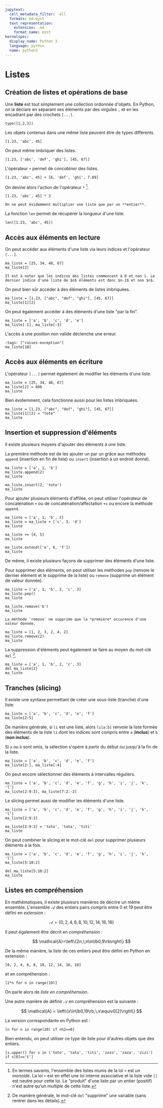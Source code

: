 ```yaml
---
jupytext:
  cell_metadata_filter: -all
  formats: md:myst
  text_representation:
    extension: .md
    format_name: myst
kernelspec:
  display_name: Python 3
  language: python
  name: python3
---
```


# Listes

## Création de listes et opérations de base

Une **liste** est tout simplement une collection ordonnée d'objets. En Python, on la déclare en séparant ses éléments par des virgules `,` et en les encadrant par des crochets `[...]`.

```{code-cell}
type([1,2,3])
```

Les objets contenus dans une même liste peuvent être de types différents.

```{code-cell}
[1.23, 'abc', 45]
```

On peut même imbriquer des listes.

```{code-cell}
[1.23, ['abc', 'def', 'ghi'], [45, 67]]
```

L'opérateur `+` permet de _concaténer_ des listes.

```{code-cell}
[1.23, 'abc', 45] + [6, 'def', 'ghi', 7.89]
```

On devine alors l'action de l'opérateur `*` [^monoide].

[^monoide]: En termes savants, l'ensemble des listes munis de la loi `+` est un _monoïde_. La loi `+` est en effet une loi interne associative et la liste vide `[]` est neutre pour cette loi. Le "produit" d'une liste par un entier (positif) n'est autre qu'un _multiple_ de cette liste.

```{code-cell}
[1.23, 'abc', 45] * 3
```

```{note}
On ne peut évidemment multiplier une liste que par un **entier**.
```

La fonction `len` permet de récupérer la longueur d'une liste.

```{code-cell}
len([1.23, 'abc', 45])
```

## Accès aux éléments en lecture

On peut accéder aux éléments d'une liste via leurs indices et l'opérateur `[...]`.

```{code-cell}
ma_liste = [25, 34, 48, 67]
ma_liste[2]
```

```{warning}
Il est à noter que les indices des listes commencent à 0 et non 1. Le dernier indice d'une liste de $n$ éléments est donc $n-1$ et non $n$.
```

On peut bien sûr accéder à des éléments de listes imbriquées.

```{code-cell}
ma_liste = [1.23, ["abc", "def", "ghi"], [45, 67]]
ma_liste[1][2]
```

On peut également accéder à des éléments d'une liste "par la fin".

```{code-cell}
ma_liste = ['a', 'b', 'c', 'd', 'e']
ma_liste[-1], ma_liste[-3]
```

L'accès à une position non valide déclenche une erreur.

```{code-cell}
:tags: ["raises-exception"]
ma_liste[10]
```

## Accès aux éléments en écriture

L'opérateur `[...]` permet également de modifier les éléments d'une liste.

```{code-cell}
ma_liste = [25, 34, 48, 67]
ma_liste[2] = 666
ma_liste
```

Bien évidemment, cela fonctionne aussi pour les listes imbriquées.

```{code-cell}
ma_liste = [1.23, ["abc", "def", "ghi"], [45, 67]]
ma_liste[1][2] = "toto"
ma_liste
```

## Insertion et suppression d'éléments

Il existe plusieurs moyens d'ajouter des éléments à une liste.

La première méthode est de les ajouter un par un grâce aux méthodes `append` (insertion en fin de liste) ou `insert` (insertion à un endroit donné).

```{code-cell}
ma_liste = ['a', 1, 'b']
ma_liste.append(2)
ma_liste
```

```{code-cell}
ma_liste.insert(2, 'toto')
ma_liste
```

Pour ajouter plusieurs éléments d'affilée, on peut utiliser l'opérateur de concaténation `+` ou de concaténation/affectation `+=` ou encore la méthode `append`.

```{code-cell}
ma_liste = ['a', 1, 'b', 2]
ma_liste = ma_liste + ['c', 3, 'd']
ma_liste
```

```{code-cell}
ma_liste += [4, 5]
ma_liste
```

```{code-cell}
ma_liste.extend(['e', 6, 'f'])
ma_liste
```

De même, il existe plusieurs façons de supprimer des éléments d'une liste.

Pour supprimer des éléments, on peut utiliser les méthodes `pop` (renvoie le dernier élément et le supprime de la liste) ou `remove` (supprime un élément de valeur donnée).

```{code-cell}
ma_liste = ['a', 1, 'b', 2, 'c', 3]
ma_liste.pop()
ma_liste
```

```{code-cell}
ma_liste.remove('b')
ma_liste
```

```{note}
La méthode `remove` ne supprime que la *première* occurence d'une valeur donnée.
```

```{code-cell}
ma_liste = [1, 2, 3, 2, 4, 2]
ma_liste.remove(2)
ma_liste
```

La suppression d'éléments peut également se faire au moyen du mot-clé `del` [^del].

[^del]: De manière générale, le mot-clé `del` "supprime" une variable (sans rentrer dans les détails).

```{code-cell}
ma_liste = ['a', 1, 'b', 2, 'c', 3]
del ma_liste[2]
ma_liste
```

## Tranches (slicing)

Il existe une syntaxe permettant de créer une sous-liste (tranche) d'une liste.

```{code-cell}
ma_liste = ['a', 'b', 'c', 'd', 'e', 'f']
ma_liste[2:5]
```

De manière générale, si `li` est une liste, alors `li[a:b]` renvoie la liste formée des éléments de la liste `li` dont les indices sont compris entre `a` (**inclus**) et `b` (**non inclus**).

Si `a` ou `b` sont omis, la sélection s'opére à partir du début ou jusqu'à la fin de la liste.

```{code-cell}
ma_liste = ['a', 'b', 'c', 'd', 'e', 'f']
ma_liste[2:], ma_liste[:4]
```

On peut encore sélectionner des éléments à intervalles réguliers.

```{code-cell}
ma_liste = ['a', 'b', 'c', 'd', 'e', 'f', 'g', 'h', 'i', 'j', 'k', 'l']
ma_liste[2:9:3], ma_liste[7:2:-2]
```

Le slicing permet aussi de modifier les éléments d'une liste.

```{code-cell}
ma_liste = ['a', 'b', 'c', 'd', 'e', 'f', 'g', 'h', 'i', 'j', 'k', 'l']
ma_liste[2:9:3]
```

```{code-cell}
ma_liste[2:9:3] = 'toto', 'tata', 'titi'
ma_liste
```

On peut combiner le slicing et le mot-clé `del` pour supprimer plusieurs éléments à la fois.

```{code-cell}
ma_liste = ['a', 'b', 'c', 'd', 'e', 'f', 'g', 'h', 'i', 'j', 'k', 'l']
ma_liste[5:10:2]
```

```{code-cell}
del ma_liste[5:10:2]
ma_liste
```

## Listes en compréhension

En mathématiques, il existe plusieurs manières de décrire un même ensemble. L'ensemble $\mathcal{A}$ des entiers pairs compris entre 0 et 19 peut être défini en _extension_ :

$$
\mathcal{A}=\{0,2,4,6,8,10,12,14,16,18\}
$$

Il peut également être décrit en _compréhension_ :

$$
\mathcal{A}=\left\{2n,\;n\in\lb0,9\rb\right\}
$$

De la même manière, la liste de ces entiers peut être défini en Python en extension :

```{code-cell}
[0, 2, 4, 6, 8, 10, 12, 14, 16, 18]
```

et en compréhension :

```{code-cell}
[2*n for n in range(10)]
```

On parle alors de _liste en compréhension_.

Une autre manière de définir $\mathcal{A}$ en compréhension est la suivante :

$$
\mathcal{A} = \left\{x\in\lb0,19\rb,\;x\equiv0[2]\right\}
$$

La version correspondante en Python est :

```{code-cell}
[n for n in range(20) if n%2==0]
```

Bien entendu, on peut utiliser ce type de liste pour d'autres objets que des entiers.

```{code-cell}
[s.upper() for s in ('toto', 'tata', 'titi', 'zozo', 'zaza', 'zizi') if s[0]=='t']
```
